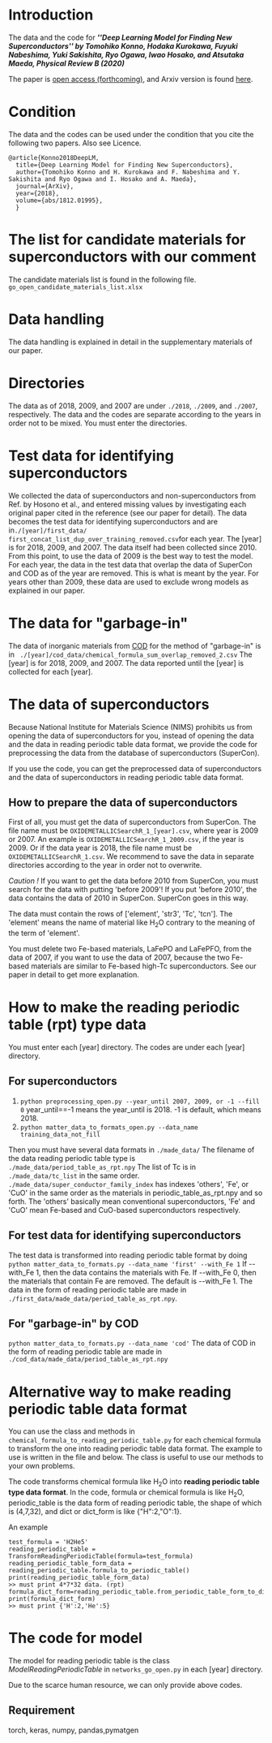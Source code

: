 # Introduction

The data and the code for ***''Deep Learning Model for Finding New Superconductors'' by Tomohiko Konno, Hodaka Kurokawa, Fuyuki Nabeshima, Yuki Sakishita, Ryo Ogawa, Iwao Hosako, and Atsutaka Maeda, Physical Review B (2020)***

The paper is [open access (forthcoming)](), and Arxiv version is found [here](https://arxiv.org/abs/1812.01995).


# Condition
The data and the codes can be used under the condition that you cite the following two papers. Also see Licence.

```
@article{Konno2018DeepLM,
  title={Deep Learning Model for Finding New Superconductors},
  author={Tomohiko Konno and H. Kurokawa and F. Nabeshima and Y. Sakishita and Ryo Ogawa and I. Hosako and A. Maeda},
  journal={ArXiv},
  year={2018},
  volume={abs/1812.01995},
  }
```

# The list for candidate materials for superconductors with our comment
The candidate materials list is found in the following file.
`` go_open_candidate_materials_list.xlsx``

# Data handling
The data handling is explained in detail in the supplementary materials of our paper.

# Directories
The data as of 2018, 2009, and 2007 are under `./2018`, `./2009`, and `./2007`, respectively.
The data and the codes are separate according to the years in order not to be mixed. You must enter the directories.
# Test data for identifying superconductors
We collected the data of superconductors and non-superconductors from Ref. by Hosono et al., and entered missing values by investigating each original paper cited in the reference (see our paper for detail). The data becomes the test data for identifying superconductors and are in` ./[year]/first_data/ first_concat_list_dup_over_training_removed.csv `for each year. The [year] is for 2018, 2009, and 2007. The data itself had been collected since 2010. From this point, to use the data of 2009 is the best way to test the model. For each year, the data in the test data that overlap the data of SuperCon and COD as of the year are removed. This is what is meant by the year. For years other than 2009, these data are used to exclude wrong models as explained in our paper.

# The data for "garbage-in"
The data of inorganic materials from [COD](http://www.crystallography.net/cod/) for the method of "garbage-in" is in ` ./[year]/cod_data/chemical_formula_sum_overlap_removed_2.csv` The [year] is for 2018, 2009, and 2007. The data reported until the [year] is collected for each [year].

# The data of superconductors
Because National Institute for Materials Science (NIMS) prohibits us from opening the data of superconductors for you, instead of opening the data and the data in reading periodic table data format, we provide the code for preprocessing the data from the database of superconductors (SuperCon).

If you use the code, you can get the preprocessed data of superconductors and the data of superconductors in reading periodic table data format.
## How to prepare the data of superconductors 
First of all, you must get the data of superconductors from SuperCon. 
The file name must be `OXIDEMETALLICSearchR_1_[year].csv`, where year is 2009 or 2007.
An example is `OXIDEMETALLICSearchR_1_2009.csv`, if the year is 2009. Or if the data year is 2018, the file name must be `OXIDEMETALLICSearchR_1.csv`.  We recommend to save the data in separate directories according to the year in order not to overwrite.


*Caution !*
If you want to get the data before 2010 from SuperCon, you must search for the data with putting 'before 2009'! If you put 'before 2010', the data contains the data of 2010 in SuperCon. SuperCon goes in this way.


The data must contain the rows of ['element', 'str3', 'Tc', 'tcn'].
The 'element' means the name of material like H<sub>2</sub>O contrary to the meaning of the term of 'element'.

You must delete two Fe-based materials, LaFePO and LaFePFO, from the data of 2007, if you want to use the data of 2007, because the two Fe-based materials are similar to Fe-based high-Tc superconductors. See our paper in detail to get more explanation.

# How to make the reading periodic table (rpt) type data 
You must enter each [year] directory. The codes are under each [year] directory.
## For superconductors
1. `python preprocessing_open.py --year_until 2007, 2009, or -1 --fill 0`
 year_until==-1 means the year_until is 2018.  -1 is default, which means 2018.
2. `python matter_data_to_formats_open.py --data_name training_data_not_fill`
   
Then you must have several data formats in `./made_data/`
The filename of the data reading periodic table type is `./made_data/period_table_as_rpt.npy`
The list of Tc is in `./made_data/tc_list` in the same order.
`./made_data/super_conductor_family_index` has indexes 'others', 'Fe', or 'CuO' in the same order as the materials in periodic_table_as_rpt.npy and so forth. The 'others' basically mean conventional superconductors, 'Fe' and 'CuO' mean Fe-based and CuO-based superconductors respectively.

## For test data for identifying superconductors
The test data is transformed into reading periodic table format by doing
`python matter_data_to_formats.py --data_name 'first' --with_Fe 1`
If --with_Fe 1, then the data contains the materials with Fe. If --with_Fe 0, then the materials that contain Fe are removed. The default is --with_Fe 1. The data in the form of reading periodic table are made in `./first_data/made_data/period_table_as_rpt.npy`.

## For "garbage-in" by COD
`python matter_data_to_formats.py --data_name 'cod'` 
The data of COD in the form of reading periodic table are made in `./cod_data/made_data/period_table_as_rpt.npy`
# Alternative way to make reading periodic table data format
You can use the class and methods in ```chemical_formula_to_reading_periodic_table.py``` for each chemical formula to transform the one into reading periodic table data format. The example to use is written in the file and below. The class is useful to use our methods to your own problems.

The code transforms chemical formula like H<sub>2</sub>O into **reading periodic table type data format**.
In the code, formula or chemical formula is like H<sub>2</sub>O, periodic_table is the data form of reading periodic table, the shape of which is (4,7,32), and dict or dict_form is like {"H":2,"O":1}.

An example
```
test_formula = 'H2He5'
reading_periodic_table = TransformReadingPeriodicTable(formula=test_formula)
reading_periodic_table_form_data = reading_periodic_table.formula_to_periodic_table()
print(reading_periodic_table_form_data)
>> must print 4*7*32 data. (rpt)
formula_dict_form=reading_periodic_table.from_periodic_table_form_to_dict_form(reading_periodic_table_form_data)
print(formula_dict_form)
>> must print {'H':2,'He':5}
```
# The code for model
The model for reading periodic table is the class *ModelReadingPeriodicTable* in `networks_go_open.py` in each [year] directory.

Due to the scarce human resource, we can only provide above codes.
## Requirement
torch, keras, numpy, pandas,pymatgen

